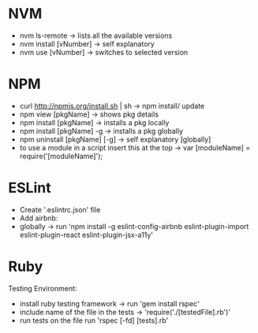 # NVM

* nvm ls-remote -> lists all the available versions
* nvm install [vNumber] -> self explanatory
* nvm use [vNumber] -> switches to selected version

# NPM

* curl http://npmjs.org/install.sh | sh -> npm install/ update
* npm view [pkgName] -> shows pkg details
* npm install [pkgName] -> installs a pkg locally
* npm install [pkgName] -g -> installs a pkg globally
* npm uninstall [pkgName] [-g] -> self explanatory [globally]
* to use a module in a script insert this at the top -> var [moduleName] = require('[moduleName]');

# ESLint

* Create '.eslintrc.json' file
* Add airbnb:
* globally -> run 'npm install -g eslint-config-airbnb eslint-plugin-import eslint-plugin-react eslint-plugin-jsx-a11y'

# Ruby

Testing Environment:
* install ruby testing framework -> run 'gem install rspec'
* include name of the file in the tests -> 'require('./[testedFile].rb')'
* run tests on the file run 'rspec [-fd] [tests].rb'
